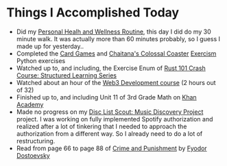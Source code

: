 # Things I Accomplished Today

- Did my [Personal Healh and Wellness Routine](../../routines/personal-health-and-wellness-routine-2024-week-1.md), this day I did do my 30 minute walk. It was actually more than 60 minutes probably, so I guess I made up for yesterday..
- Completed the [Card Games](https://exercism.org/tracks/python/exercises/card-games) and [Chaitana's Colossal Coaster](https://exercism.org/tracks/python/exercises/chaitanas-colossal-coaster) [Exercism](https://exercism.org) Python exercises
- Watched up to, and including, the Exercise Enum of [Rust 101 Crash Course: Structured Learning Series](https://www.youtube.com/watch?v=lzKeecy4OmQ)
- Watched about an hour of the [Web3 Development course](https://www.youtube.com/watch?v=gyMwXuJrbJQ) (2 hours out of 32)
- Finished up to, and including Unit 11 of 3rd Grade Math on [Khan Academy](https://www.khanacademy.org)
- Made no progress on my [Disc List Scout: Music Discovery Project](https://github.com/evorhard/Disc-List-Scout--Music-Discovery) project. I was working on fully implemented Spotify authorization and realized after a lot of tinkering that I needed to approach the authorization from a different way. So I already need to do a lot of restructuring.
- Read from page 66 to page 88 of [Crime and Punishment](https://www.goodreads.com/book/show/7144.Crime_and_Punishment) by [Fyodor Dostoevsky](https://www.goodreads.com/author/show/3137322.Fyodor_Dostoevsky)
